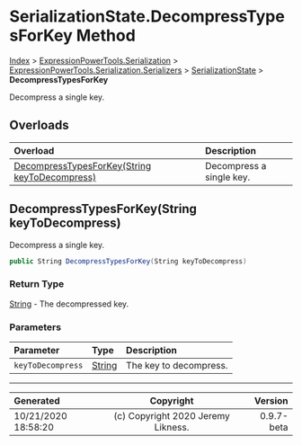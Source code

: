 ﻿# SerializationState.DecompressTypesForKey Method

[Index](../index.md) > [ExpressionPowerTools.Serialization](ExpressionPowerTools.Serialization.a.md) > [ExpressionPowerTools.Serialization.Serializers](ExpressionPowerTools.Serialization.Serializers.n.md) > [SerializationState](ExpressionPowerTools.Serialization.Serializers.SerializationState.cs.md) > **DecompressTypesForKey**

Decompress a single key.

## Overloads

| Overload | Description |
| :-- | :-- |
| [DecompressTypesForKey(String keyToDecompress)](#decompresstypesforkeystring-keytodecompress) | Decompress a single key. |
## DecompressTypesForKey(String keyToDecompress)

Decompress a single key.

```csharp
public String DecompressTypesForKey(String keyToDecompress)
```

### Return Type

 [String](https://docs.microsoft.com/dotnet/api/system.string)  - The decompressed key.

### Parameters

| Parameter | Type | Description |
| :-- | :-- | :-- |
| `keyToDecompress` | [String](https://docs.microsoft.com/dotnet/api/system.string) | The key to decompress. |



---

| Generated | Copyright | Version |
| :-- | :-: | --: |
| 10/21/2020 18:58:20 | (c) Copyright 2020 Jeremy Likness. | 0.9.7-beta |
